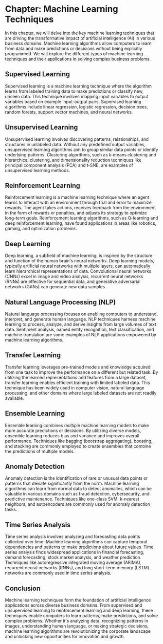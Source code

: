 Chapter: Machine Learning Techniques
====================================

In this chapter, we will delve into the key machine learning techniques that are driving the transformative impact of artificial intelligence (AI) in various business domains. Machine learning algorithms allow computers to learn from data and make predictions or decisions without being explicitly programmed. We will explore the different types of machine learning techniques and their applications in solving complex business problems.

**Supervised Learning**
-----------------------

Supervised learning is a machine learning technique where the algorithm learns from labeled training data to make predictions or classify new, unseen data. This technique involves mapping input variables to output variables based on example input-output pairs. Supervised learning algorithms include linear regression, logistic regression, decision trees, random forests, support vector machines, and neural networks.

**Unsupervised Learning**
-------------------------

Unsupervised learning involves discovering patterns, relationships, and structures in unlabeled data. Without any predefined output variables, unsupervised learning algorithms aim to group similar data points or identify underlying patterns. Clustering algorithms, such as k-means clustering and hierarchical clustering, and dimensionality reduction techniques like principal component analysis (PCA) and t-SNE, are examples of unsupervised learning methods.

**Reinforcement Learning**
--------------------------

Reinforcement learning is a machine learning technique where an agent learns to interact with an environment through trial and error to maximize rewards. The agent takes actions, receives feedback from the environment in the form of rewards or penalties, and adjusts its strategy to optimize long-term goals. Reinforcement learning algorithms, such as Q-learning and deep reinforcement learning, have found applications in areas like robotics, gaming, and optimization problems.

**Deep Learning**
-----------------

Deep learning, a subfield of machine learning, is inspired by the structure and function of the human brain's neural networks. Deep learning models, typically artificial neural networks with multiple layers, can automatically learn hierarchical representations of data. Convolutional neural networks (CNNs) excel in image and video analysis, recurrent neural networks (RNNs) are effective for sequential data, and generative adversarial networks (GANs) can generate new data samples.

**Natural Language Processing (NLP)**
-------------------------------------

Natural language processing focuses on enabling computers to understand, interpret, and generate human language. NLP techniques harness machine learning to process, analyze, and derive insights from large volumes of text data. Sentiment analysis, named entity recognition, text classification, and machine translation are some examples of NLP applications empowered by machine learning algorithms.

**Transfer Learning**
---------------------

Transfer learning leverages pre-trained models and knowledge acquired from one task to improve the performance on a different but related task. By utilizing the learned representations and features from a large dataset, transfer learning enables efficient training with limited labeled data. This technique has been widely used in computer vision, natural language processing, and other domains where large labeled datasets are not readily available.

**Ensemble Learning**
---------------------

Ensemble learning combines multiple machine learning models to make more accurate predictions or decisions. By utilizing diverse models, ensemble learning reduces bias and variance and improves overall performance. Techniques like bagging (bootstrap aggregating), boosting, and stacking are commonly employed to create ensembles that combine the predictions of multiple models.

**Anomaly Detection**
---------------------

Anomaly detection is the identification of rare or unusual data points or patterns that deviate significantly from the norm. Machine learning algorithms can learn from normal data to detect anomalies, which can be valuable in various domains such as fraud detection, cybersecurity, and predictive maintenance. Techniques like one-class SVM, k-nearest neighbors, and autoencoders are commonly used for anomaly detection tasks.

**Time Series Analysis**
------------------------

Time series analysis involves analyzing and forecasting data points collected over time. Machine learning algorithms can capture temporal dependencies and patterns to make predictions about future values. Time series analysis finds widespread applications in financial forecasting, demand forecasting, stock market analysis, and weather prediction. Techniques like autoregressive integrated moving average (ARIMA), recurrent neural networks (RNNs), and long short-term memory (LSTM) networks are commonly used in time series analysis.

**Conclusion**
--------------

Machine learning techniques form the foundation of artificial intelligence applications across diverse business domains. From supervised and unsupervised learning to reinforcement learning and deep learning, these techniques enable computers to learn patterns, make predictions, and solve complex problems. Whether it's analyzing data, recognizing patterns in images, understanding human language, or making strategic decisions, machine learning algorithms are revolutionizing the corporate landscape and unlocking new opportunities for innovation and growth.
